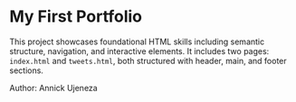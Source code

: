 # My First Portfolio

This project showcases foundational HTML skills including semantic structure, navigation, and interactive elements. It includes two pages: `index.html` and `tweets.html`, both structured with header, main, and footer sections.

Author: Annick Ujeneza
